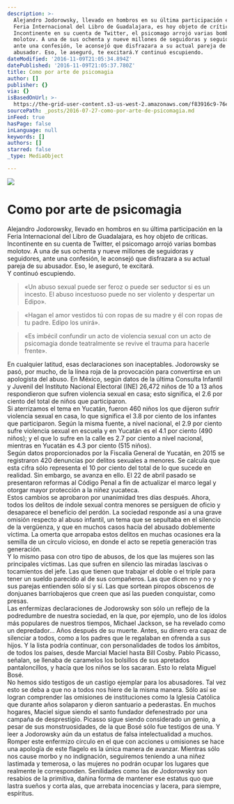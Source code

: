 ```yaml
---
description: >-
  Alejandro Jodorowsky, llevado en hombros en su última participación en la
  Feria Internacional del Libro de Guadalajara, es hoy objeto de críticas.
  Incontinente en su cuenta de Twitter, el psicomago arrojó varias bombas
  molotov. A una de sus ochenta y nueve millones de seguidoras y seguidores,
  ante una confesión, le aconsejó que disfrazara a su actual pareja de su
  abusador. Eso, le aseguró, te excitará.Y continuó escupiendo. 
dateModified: '2016-11-09T21:05:34.894Z'
datePublished: '2016-11-09T21:05:37.780Z'
title: Como por arte de psicomagia
author: []
publisher: {}
via: {}
isBasedOnUrl: >-
  https://the-grid-user-content.s3-us-west-2.amazonaws.com/f83916c9-76e6-4ca6-865d-3b7e40370e6f.jpg
sourcePath: _posts/2016-07-27-como-por-arte-de-psicomagia.md
inFeed: true
hasPage: false
inLanguage: null
keywords: []
authors: []
starred: false
_type: MediaObject

---
```

![](https://the-grid-user-content.s3-us-west-2.amazonaws.com/f83916c9-76e6-4ca6-865d-3b7e40370e6f.jpg)

# Como por arte de psicomagia

Alejandro Jodorowsky, llevado en hombros en su última participación en la Feria Internacional del Libro de Guadalajara, es hoy objeto de críticas. Incontinente en su cuenta de Twitter, el psicomago arrojó varias bombas molotov. A una de sus ochenta y nueve millones de seguidoras y seguidores, ante una confesión, le aconsejó que disfrazara a su actual pareja de su abusador. Eso, le aseguró, te excitará.  
Y continuó escupiendo. 
> 
> «Un abuso sexual puede ser feroz o puede ser seductor si es un incesto. El abuso incestuoso puede no ser violento y despertar un Edipo». 

> «Hagan el amor vestidos tú con ropas de su madre y él con ropas de tu padre. Edipo los unirá». 

> «Es imbécil confundir un acto de violencia sexual con un acto de psicomagia donde teatralmente se revive el trauma para hacerle frente». 

En cualquier latitud, esas declaraciones son inaceptables. Jodorowsky se pasó, por mucho, de la línea roja de la provocación para convertirse en un apologista del abuso. En México, según datos de la última Consulta Infantil y Juvenil del Instituto Nacional Electoral (INE) 26,472 niños de 10 a 13 años respondieron que sufren violencia sexual en casa; esto significa, el 2.6 por ciento del total de niños que participaron.  
Si aterrizamos el tema en Yucatán, fueron 460 niños los que dijeron sufrir violencia sexual en casa, lo que significa el 3.8 por ciento de los infantes que participaron. Según la misma fuente, a nivel nacional, el 2.9 por ciento sufre violencia sexual en escuela y en Yucatán es el 4.1 por ciento (490 niños); y el que lo sufre en la calle es 2.7 por ciento a nivel nacional, mientras en Yucatán es 4.3 por ciento (515 niños).  
Según datos proporcionados por la Fiscalía General de Yucatán, en 2015 se registraron 420 denuncias por delitos sexuales a menores. Se calcula que esta cifra sólo representa el 10 por ciento del total de lo que sucede en realidad. Sin embargo, se avanza en ello. El 22 de abril pasado se presentaron reformas al Código Penal a fin de actualizar el marco legal y otorgar mayor protección a la niñez yucateca.   
Estos cambios se aprobaron por unanimidad tres días después. Ahora, todos los delitos de índole sexual contra menores se persiguen de oficio y desaparece el beneficio del perdón. La sociedad responde así a una grave omisión respecto al abuso infantil, un tema que se sepultaba en el silencio de la vergüenza, y que en muchos casos hacía del abusado doblemente víctima. La omerta que arropaba estos delitos en muchas ocasiones era la semilla de un círculo vicioso, en donde el acto se repetía generación tras generación.   
Y lo mismo pasa con otro tipo de abusos, de los que las mujeres son las principales víctimas. Las que sufren en silencio las miradas lascivas o tocamientos del jefe. Las que tienen que trabajar el doble o el triple para tener un sueldo parecido al de sus compañeros. Las que dicen no y no y sus parejas entienden sólo sí y sí. Las que sortean piropos obscenos de donjuanes barriobajeros que creen que así las pueden conquistar, como presas.   
Las enfermizas declaraciones de Jodorowsky son sólo un reflejo de la podredumbre de nuestra sociedad, en la que, por ejemplo, uno de los ídolos más populares de nuestros tiempos, Michael Jackson, se ha revelado como un depredador... Años después de su muerte. Antes, su dinero era capaz de silenciar a todos, como a los padres que le regalaban en ofrenda a sus hijos. Y la lista podría continuar, con personalidades de todos los ámbitos, de todos los países, desde Marcial Maciel hasta Bill Cosby. Pablo Picasso, señalan, se llenaba de caramelos los bolsillos de sus apretados pantaloncillos, y hacía que los niños se los sacaran. Esto lo relata Miguel Bosé.   
No hemos sido testigos de un castigo ejemplar para los abusadores. Tal vez esto se deba a que no a todos nos hiere de la misma manera. Sólo así se logran comprender las omisiones de instituciones como la Iglesia Católica que durante años solaparon y dieron santuario a pederastas. En muchos hogares, Maciel sigue siendo el santo fundador defenestrado por una campaña de desprestigio. Picasso sigue siendo considerado un genio, a pesar de sus monstruosidades, de la que Bosé sólo fue testigos de una. Y leer a Jodorowsky aún da un estatus de falsa intelectualidad a muchos.   
Romper este enfermizo círculo en el que con acciones u omisiones se hace una apología de este flagelo es la única manera de avanzar. Mientras sólo nos cause morbo y no indignación, seguiremos teniendo a una niñez lastimada y temerosa, o las mujeres no podrán ocupar los lugares que realmente le corresponden. Senilidades como las de Jodorowsky son resabios de la primitiva, dañina forma de mantener ese estatus quo que lastra sueños y corta alas, que arrebata inocencias y lacera, para siempre, espíritus.